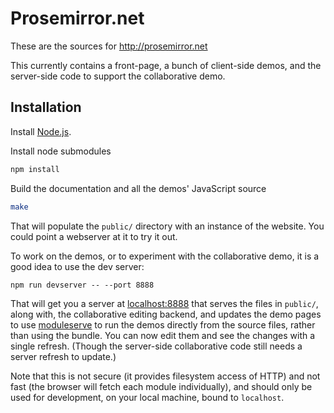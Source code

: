 # Prosemirror.net

These are the sources for http://prosemirror.net

This currently contains a front-page, a bunch of client-side demos,
and the server-side code to support the collaborative demo.

## Installation

Install [Node.js](http://nodejs.org).

Install node submodules

```bash
npm install
```

Build the documentation and all the demos' JavaScript source

```bash
make
```

That will populate the `public/` directory with an instance of the
website. You could point a webserver at it to try it out.

To work on the demos, or to experiment with the collaborative demo, it
is a good idea to use the dev server:

```
npm run devserver -- --port 8888
```

That will get you a server at [localhost:8888](http://localhost:8888/)
that serves the files in `public/`, along with, the collaborative
editing backend, and updates the demo pages to use
[moduleserve](https://github.com/marijnh/moduleserve) to run the demos
directly from the source files, rather than using the bundle. You can
now edit them and see the changes with a single refresh. (Though the
server-side collaborative code still needs a server refresh to
update.)

Note that this is not secure (it provides filesystem access of HTTP)
and not fast (the browser will fetch each module individually), and
should only be used for development, on your local machine, bound to
`localhost`.

